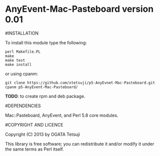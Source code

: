 AnyEvent-Mac-Pasteboard version 0.01
======================================

#INSTALLATION

To install this module type the following:

    perl Makefile.PL
    make
    make test
    make install

or using cpanm:

    git clone https://github.com/xtetsuji/p5-AnyEvnet-Mac-Pasteboard.git
    cpanm p5-AnyEvent-Mac-Pasteboard/

**TODO**: to create rpm and deb package.

#DEPENDENCIES

Mac::Pasteboard, AnyEvent, and Perl 5.8 core modules.

#COPYRIGHT AND LICENCE

Copyright (C) 2013 by OGATA Tetsuji

This library is free software; you can redistribute it and/or modify it under the same terms as Perl itself.
